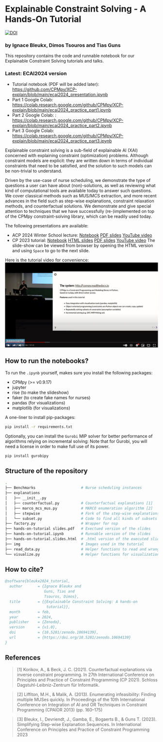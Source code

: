 # Explainable Constraint Solving - A Hands-On Tutorial
[![DOI](https://zenodo.org/badge/DOI/10.5281/zenodo.10694139.svg)](https://doi.org/10.5281/zenodo.10694139)

### by Ignace Bleukx, Dimos Tsouros and Tias Guns

This repository contains the code and runnable notebook for our Explainable Constraint Solving tutorials and talks. 

### Latest: ECAI2024 version

- Tutorial notebook (PDF will be added later): https://github.com/CPMpy/XCP-explain/blob/main/ecai2024_presentation.ipynb
- Part 1 Google Colab: https://colab.research.google.com/github/CPMpy/XCP-explain/blob/main/ecai2024_practice_part1.ipynb
- Part 2 Google Colab: : https://colab.research.google.com/github/CPMpy/XCP-explain/blob/main/ecai2024_practice_part2.ipynb
- Part 3 Google Colab: https://colab.research.google.com/github/CPMpy/XCP-explain/blob/main/ecai2024_practice_part3.ipynb

Explainable constraint solving is a sub-field of explainable AI (XAI) concerned with explaining constraint (optimization) problems. 
Although constraint models are explicit: they are written down in terms of individual constraints that need to be satisfied, and the solution to such models can be non-trivial to understand.

Driven by the use-case of nurse scheduling, we demonstrate the type of questions a user can have about (non)-solutions, as well as reviewing what kind of computational tools are available today to answer such questions. 
We cover classical methods such as MUS/MCS extraction, and more recent advances in the field such as step-wise explanations, constraint relaxation methods, and counterfactual solutions.
We demonstrate and give special attention to techniques that we have successfully (re-)implemented on top of the CPMpy constraint-solving library, which can be readily used today.

The following presentations are available:

* ACP 2024 Winter School lecture: [Notebook](https://github.com/CPMpy/XCP-explain/blob/main/acp24-sumschool-xcp.ipynb) [PDF slides](https://github.com/CPMpy/XCP-explain/blob/main/acp24-sumschool-xcp.slides.pdf) [YouTube video](https://youtu.be/nGr4lbgRvzw)
* CP 2023 tutorial: [Notebook](https://github.com/CPMpy/XCP-explain/blob/main/hands-on-tutorial.ipynb) [HTML slides](https://raw.githack.com/CPMpy/CP23-tutorial/main/hands-on-tutorial.slides.html#/1) [PDF slides](https://github.com/CPMpy/XCP-explain/blob/main/hands-on-tutorial%20slides.pdf) [YouTube video](https://www.youtube.com/watch?v=V9DPHZq0gXk)
The slide-show can be viewed from browser by opening the HTML version and using `Space` to go to the next slide.

Here is the tutorial video for convenience:
[![YouTube video](img/tutorial_thumbnail.png)](https://www.youtube.com/watch?v=V9DPHZq0gXk)

## How to run the notebooks?

To run the `.ipynb` yourself, makes sure you install the following packages:
- CPMpy (>= v0.9.17)
- jupyter
- rise (to make the slideshow)
- faker (to create fake names for nurses)
- pandas (for visualizations)
- matplotlib (for visualizations)

A one-liner to install pip-packages:

```bash
pip install -r requirements.txt
```

Optionally, you can install the `Gurobi` MIP solver for better performance of algorithms relying on incremental solving:
Note that for Gurobi, you will need a license in order to make full use of its power.

```bash
pip install gurobipy
```

## Structure of the repository
```bash
.
├── Benchmarks                     # Nurse scheduling instances
├── explanations
│   ├── __init__.py
│   ├── counterfactual.py          # Counterfactual explanations [1]
│   ├── marco_mcs_mus.py           # MARCO enumeration algorithm [2]
│   ├── stepwise                   # Fork of the step-wise explanations repo [3]
│   └── subset.py                  # Code to find all kinds of subsets of constraints
├── factory.py                     # Wrapper for nsp
├── hands-on-tutorial slides.pdf   # Exectued version of the slides
├── hands-on-tutorial.ipynb        # Runnable version of the slides
├── hands-on-tutorial.slides.html  # .html version of the executed slides
├── img                            # Images used in the tutorial
├── read_data.py                   # Helper functions to read and wrangle NSP data
└── visualize.py                   # Helper functions for visualization of constraints and solutions
```

## How to cite?
```bibtex
@software{bleukx2024_tutorial,
  author       = {Ignace Bleukx and
                  Guns, Tias and
                  Tsouros, Dimos},
  title        = {{Explainable Constraint Solving: A hands-on 
                   tutorial}},
  month        = feb,
  year         = 2024,
  publisher    = {Zenodo},
  version      = {v1.0},
  doi          = {10.5281/zenodo.10694139},
  url          = {https://doi.org/10.5281/zenodo.10694139}
}
```

## References

> [1] Korikov, A., & Beck, J. C. (2021). Counterfactual explanations via inverse constraint programming. In 27th International Conference on Principles and Practice of Constraint Programming (CP 2021). Schloss Dagstuhl-Leibniz-Zentrum für Informatik.

> [2] Liffiton, M.H., & Malik, A. (2013). Enumerating infeasibility: Finding multiple MUSes quickly. In Proceedings of the 10th International Conference on Integration of AI and OR Techniques in Constraint Programming (CPAIOR 2013) (pp. 160–175)

> [3] Bleukx, I., Devriendt, J., Gamba, E., Bogaerts B., & Guns T. (2023). Simplifying Step-wise Explanation Sequences. In International Conference on Principles and Practice of Constraint Programming 2023
